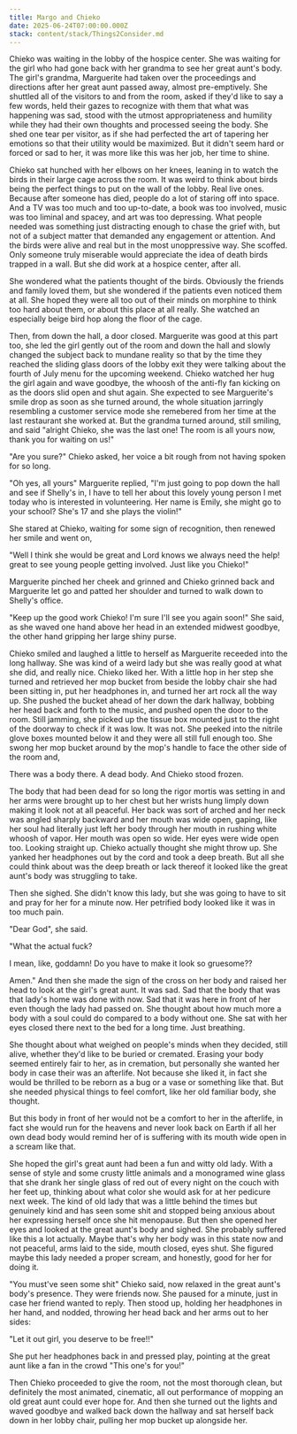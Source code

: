 ```yaml
---
title: Margo and Chieko
date: 2025-06-24T07:00:00.000Z
stack: content/stack/Things2Consider.md
---
```


Chieko was waiting in the lobby of the hospice center. She was waiting for the girl who had gone back with her grandma to see her great aunt's body. The girl's grandma, Marguerite had taken over the proceedings and directions after her great aunt passed away, almost pre-emptively. She shuttled all of the visitors to and from the room, asked if they'd like to say a few words, held their gazes to recognize with them that what was happening was sad, stood with the utmost appropriateness and humility while they had their own thoughts and processed seeing the body. She shed one tear per visitor, as if she had perfected the art of tapering her emotions so that their utility would be maximized. But it didn't seem hard or forced or sad to her, it was more like this was her job, her time to shine.




Chieko sat hunched with her elbows on her knees, leaning in to watch the birds in their large cage across the room. It was weird to think about birds being the perfect things to put on the wall of the lobby. Real live ones. Because after someone has died, people do a lot of staring off into space. And a TV was too much and too up-to-date, a book was too involved, music was too liminal and spacey, and art was too depressing. What people needed was something just distracting enough to chase the grief with, but not of a subject matter that demanded any engagement or attention. And the birds were alive and real but in the most unoppressive way. She scoffed. Only someone truly miserable would appreciate the idea of death birds trapped in a wall. But she did work at a hospice center, after all. 

She wondered what the patients thought of the birds. Obviously the friends and family loved them, but she wondered if the patients even noticed them at all. She hoped they were all too out of their minds on morphine to think too hard about them, or about this place at all really. She watched an especially beige bird hop along the floor of the cage.




Then, from down the hall, a door closed. Marguerite was good at this part too, she led the girl gently out of the room and down the hall and slowly changed the subject back to mundane reality so that by the time they reached the sliding glass doors of the lobby exit they were talking about the fourth of July menu for the upcoming weekend. Chieko watched her hug the girl again and wave goodbye, the whoosh of the anti-fly fan kicking on as the doors slid open and shut again. She expected to see Marguerite's smile drop as soon as she turned around, the whole situation jarringly resembling a customer service mode she remebered from her time at the last restaurant she worked at. But the grandma turned around, still smiling, and said "alright Chieko, she was the last one! The room is all yours now, thank you for waiting on us!"




"Are you sure?" Chieko asked, her voice a bit rough from not having spoken for so long.




"Oh yes, all yours" Marguerite replied, "I'm just going to pop down the hall and see if Shelly's in, I have to tell her about this lovely young person I met today who is interested in volunteering. Her name is Emily, she might go to your school? She's 17 and she plays the violin!"




She stared at Chieko, waiting for some sign of recognition, then renewed her smile and went on, 




"Well I think she would be great and Lord knows we always need the help! great to see young people getting involved. Just like you Chieko!"

Marguerite pinched her cheek and grinned and Chieko grinned back and Marguerite let go and patted her shoulder and turned to walk down to Shelly's office. 




"Keep up the good work Chieko! I'm sure I'll see you again soon!" She said, as she waved one hand above her head in an extended midwest goodbye, the other hand gripping her large shiny purse. 




Chieko smiled and laughed a little to herself as Marguerite receeded into the long hallway. She was kind of a weird lady but she was really good at what she did, and really nice. Chieko liked her. With a little hop in her step she turned and retrieved her mop bucket from beside the lobby chair she had been sitting in, put her headphones in, and turned her art rock all the way up. She pushed the bucket ahead of her down the dark hallway, bobbing her head back and forth to the music, and pushed open the door to the room. Still jamming, she picked up the tissue box mounted just to the right of the doorway to check if it was low. It was not. She peeked into the nitrile glove boxes mounted below it and they were all still full enough too. She swong her mop bucket around by the mop's handle to face the other side of the room and,




There was a body there. A dead body. And Chieko stood frozen.

The body that had been dead for so long the rigor mortis was setting in and her arms were brought up to her chest but her wrists hung limply down making it look not at all peaceful. Her back was sort of arched and her neck was angled sharply backward and her mouth was wide open, gaping, like her soul had literally just left her body through her mouth in rushing white whoosh of vapor. Her mouth was open so wide. Her eyes were wide open too. Looking straight up. Chieko actually thought she might throw up. She yanked her headphones out by the cord and took a deep breath. But all she could think about was the deep breath or lack thereof it looked like the great aunt's body was struggling to take. 

Then she sighed. She didn't know this lady, but she was going to have to sit and pray for her for a minute now. Her petrified body looked like it was in too much pain.




"Dear God", she said. 




"What the actual fuck? 

I mean, like, goddamn! Do you have to make it look so gruesome??




Amen." And then she made the sign of the cross on her body and raised her head to look at the girl's great aunt. It was sad. Sad that the body that was that lady's home was done with now. Sad that it was here in front of her even though the lady had passed on. She thought about how much more a body with a soul could do compared to a body without one. She sat with her eyes closed there next to the bed for a long time. Just breathing.




She thought about what weighed on people's minds when they decided, still alive, whether they'd like to be buried or cremated. Erasing your body seemed entirely fair to her, as in cremation, but personally she wanted her body in case their was an afterlife. Not because she liked it, in fact she would be thrilled to be reborn as a bug or a vase or something like that. But she needed physical things to feel comfort, like her old familiar body, she thought.

But this body in front of her would not be a comfort to her in the afterlife, in fact she would run for the heavens and never look back on Earth if all her own dead body would remind her of is suffering with its mouth wide open in a scream like that. 




She hoped the girl's great aunt had been a fun and witty old lady. With a sense of style and some crusty little animals and a monogramed wine glass that she drank her single glass of red out of every night on the couch with her feet up, thinking about what color she would ask for at her pedicure next week. The kind of old lady that was a little behind the times but genuinely kind and has seen some shit and stopped being anxious about her expressing herself once she hit menopause. But then she opened her eyes and looked at the great aunt's body and sighed. She probably suffered like this a lot actually. Maybe that's why her body was in this state now and not peaceful, arms laid to the side, mouth closed, eyes shut. She figured maybe this lady needed a proper scream, and honestly, good for her for doing it. 




"You must've seen some shit" Chieko said, now relaxed in the great aunt's body's presence. They were friends now. She paused for a minute, just in case her friend wanted to reply. Then stood up, holding her headphones in her hand, and nodded, throwing her head back and her arms out to her sides:

"Let it out girl, you deserve to be free!!" 




She put her headphones back in and pressed play, pointing at the great aunt like a fan in the crowd "This one's for you!"




Then Chieko proceeded to give the room, not the most thorough clean, but definitely the most animated, cinematic, all out performance of mopping an old great aunt could ever hope for. And then she turned out the lights and waved goodbye and walked back down the hallway and sat herself back down in her lobby chair, pulling her mop bucket up alongside her. 

